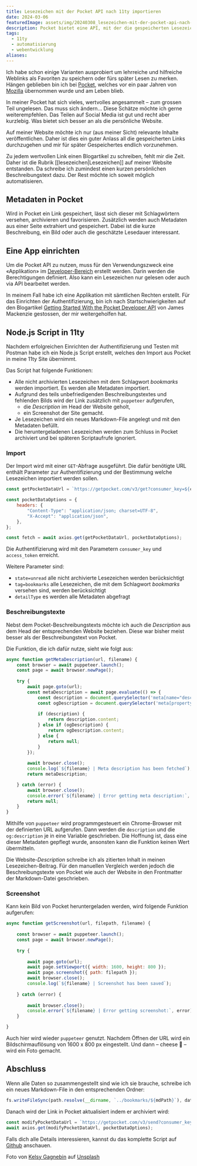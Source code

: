 ```yaml
---
title: Lesezeichen mit der Pocket API nach 11ty importieren
date: 2024-03-06
featuredImage: assets/img/20240308_lesezeichen-mit-der-pocket-api-nach-11ty-importieren.jpg
description: Pocket bietet eine API, mit der die gespeicherten Lesezeichen verwendet und angepasst werden können. Diese mache ich mir zu nutzen und speichere die Daten in einem Lesezeichenbeitrag auf [stebre.ch](https://stebre.ch/lesezeichen). Es werden Lesezeichen mit einem spezifischen Tag berücksichtigt. Nach der Verarbeitung wird der auf Pocket gespeicherte Link archiviert.
tags:
  - 11ty
  - automatisierung
  - webentwicklung
aliases:
---
```

Ich habe schon einige Varianten ausprobiert um lehrreiche und hilfreiche Weblinks als Favoriten zu speichern oder fürs später Lesen zu merken. Hängen geblieben bin ich bei [Pocket](https://getpocket.com), welches vor ein paar Jahren von [Mozilla](https://www.mozilla.org/de/) übernommen wurde und am Leben blieb. 

In meiner Pocket hat sich vieles, wertvolles angesammelt – zum grossen Teil ungelesen. Das muss sich ändern… Diese Schätze möchte ich gerne weiterempfehlen. Das Teilen auf Social Media ist gut und recht aber kurzlebig. Was bietet sich besser an als die persönliche Website. 

Auf meiner Website möchte ich nur (aus meiner Sicht) relevante Inhalte veröffentlichen. Daher ist dies ein guter Anlass all die gespeicherten Links durchzugehen und mir für später Gespeichertes endlich vorzunehmen.

Zu jedem wertvollen Link einen Blogartikel zu schreiben, fehlt mir die Zeit. Daher ist die Rubrik [[lesezeichen|Lesezeichen]] auf meiner Website entstanden. Da schreibe ich zumindest einen kurzen persönlichen Beschreibungstext dazu. Der Rest möchte ich soweit möglich automatisieren.

## Metadaten in Pocket

Wird in Pocket ein Link gespeichert, lässt sich dieser mit Schlagwörtern versehen, archivieren und favorisieren. Zusätzlich werden auch Metadaten aus einer Seite extrahiert und gespeichert. Dabei ist die kurze Beschreibung, ein Bild oder auch die geschätzte Lesedauer interessant.

## Eine App einrichten

Um die Pocket API zu nutzen, muss für den Verwendungszweck eine «Applikation» im [Developer-Bereich](https://getpocket.com/developer/) erstellt werden. Darin werden die Berechtigungen definiert. Also kann ein Lesezeichen nur gelesen oder auch via API bearbeitet werden.

In meinem Fall habe ich eine Applikation mit sämtlichen Rechten erstellt. Für das Einrichten der Authentifizierung, bin ich nach Startschwierigkeiten auf den Blogartikel [Getting Started With the Pocket Developer API](https://www.jamesfmackenzie.com/getting-started-with-the-pocket-developer-api/) von James Mackenzie gestossen, der mir weitergeholfen hat.

## Node.js Script in 11ty

Nachdem erfolgreichen Einrichten der Authentifizierung und Testen mit Postman habe ich ein Node.js Script erstellt, welches den Import aus Pocket in meine 11ty Site übernimmt. 

Das Script hat folgende Funktionen:

- Alle nicht archivierten Lesezeichen mit dem Schlagwort *bookmarks* werden importiert. Es werden alle Metadaten importiert.
- Aufgrund des teils unbefriedigenden Beschreibungstextes und fehlenden Bilds wird der Link zusätzlich mit `puppeteer` aufgerufen,
	- die *Description* im Head der Website geholt,
	- ein Screenshot der Site gemacht.
- Je Lesezeichen wird ein neues Markdown-File angelegt und mit den Metadaten befüllt.
- Die heruntergeladenen Lesezeichen werden zum Schluss in Pocket archiviert und bei späteren Scriptaufrufe ignoriert.

### Import

Der Import wird mit einer `GET`-Abfrage ausgeführt. Die dafür benötigte URL enthält Parameter zur Authentifizierung und der Bestimmung welche Lesezeichen importiert werden sollen.

```js
const getPocketDataUrl = `https://getpocket.com/v3/get?consumer_key=${consumerKey}&access_token=${accessToken}&state=unread&tag=bookmarks&detailType=complete`;

const pocketDataOptions = {
	headers: {
		"Content-Type": "application/json; charset=UTF-8",
		"X-Accept": "application/json",
	},
};

const fetch = await axios.get(getPocketDataUrl, pocketDataOptions);
```

Die Authentifizierung wird mit den Parametern `consumer_key` und `access_token` erreicht. 

Weitere Parameter sind:

- `state=unread` alle nicht archivierte Lesezeichen werden berücksichtigt
- `tag=bookmarks` alle Lesezeichen, die mit dem Schlagwort *bookmarks* versehen sind, werden berücksichtigt
- `detailType` es werden alle Metadaten abgefragt

### Beschreibungstexte

Nebst dem Pocket-Beschreibungstexts möchte ich auch die *Description* aus dem Head der entsprechenden Website beziehen. Diese war bisher meist besser als der Beschreibungstext von Pocket. 

Die Funktion, die ich dafür nutze, sieht wie folgt aus:

```js
async function getMetaDescription(url, filename) {
	const browser = await puppeteer.launch();
	const page = await browser.newPage();
	
	try {
		await page.goto(url);
		const metaDescription = await page.evaluate(() => {
			const description = document.querySelector('meta[name="description"]');
			const ogDescription = document.querySelector('meta[property="og:description"]');
			
			if (description) {		
				return description.content;
			} else if (ogDescription) {
				return ogDescription.content;
			} else {
				return null;
			}
		});
		
		await browser.close();
		console.log(`${filename} | Meta description has been fetched`);
		return metaDescription;

	} catch (error) {
		await browser.close();
		console.error(`${filename} | Error getting meta description:`, error);
		return null;
	}
}
```

Mithilfe von `puppeteer` wird programmgesteuert ein Chrome-Browser mit der definierten URL aufgerufen. Dann werden die `description` und die `og:description` je in eine Variable geschrieben. Die Hoffnung ist, dass eine dieser Metadaten gepflegt wurde, ansonsten kann die Funktion keinen Wert übermitteln.

Die Website-*Description* schreibe ich als zitierten Inhalt in meinen Lesezeichen-Beitrag. Für den manuellen Vergleich werden jedoch die Beschreibungstexte von Pocket wie auch der Website in den Frontmatter der Markdown-Datei geschrieben.

### Screenshot

Kann kein Bild von Pocket heruntergeladen werden, wird folgende Funktion aufgerufen:

```js
async function getScreenshot(url, filepath, filename) {
	
	const browser = await puppeteer.launch();
	const page = await browser.newPage();
	
	try {
	
		await page.goto(url);
		await page.setViewport({ width: 1600, height: 800 });
		await page.screenshot({ path: filepath });
		await browser.close();
		console.log(`${filename} | Screenshot has been saved`);
	
	} catch (error) {
	
		await browser.close();
		console.error(`${filename} | Error getting screenshot:`, error);
	}

}
```

Auch hier wird wieder `puppeteer` genutzt. Nachdem Öffnen der URL wird ein Bildschirmauflösung von 1600 x 800 px eingestellt. Und dann – cheese 📸 – wird ein Foto gemacht.

## Abschluss

Wenn alle Daten so zusammengestellt sind wie ich sie brauche, schreibe ich ein neues Markdown-File in den entsprechenden Ordner:

```js
fs.writeFileSync(path.resolve(__dirname, `../bookmarks/${mdPath}`), data, "utf-8");
```

Danach wird der Link in Pocket aktualisiert indem er archiviert wird:

```js
const modifyPocketDataUrl = `https://getpocket.com/v3/send?consumer_key=${consumerKey}&access_token=${accessToken}&actions=[{"action":"archive","item_id":"${frontmatterData.id}"}]`;
await axios.get(modifyPocketDataUrl, pocketDataOptions);
```

Falls dich alle Details interessieren, kannst du das komplette Script auf [Github](https://github.com/stebrech/stebre-site/blob/main/_scripts/fetchPocketSaves.js) anschauen.

Foto von [Kelsy Gagnebin](https://unsplash.com/de/@kelsymichael?utm_content=creditCopyText&utm_medium=referral&utm_source=unsplash) auf [Unsplash](https://unsplash.com/de/fotos/ein-stapel-bucher-mit-bunten-bandern-darauf-gdeIn8lsTzs?utm_content=creditCopyText&utm_medium=referral&utm_source=unsplash)